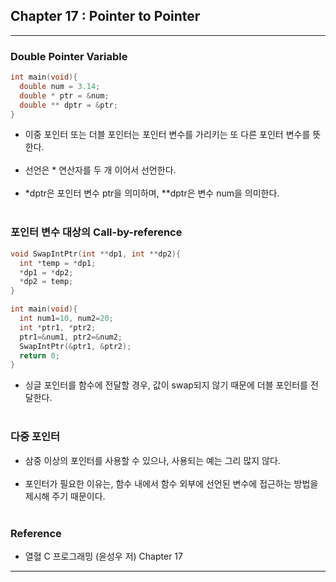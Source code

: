 Chapter 17 : Pointer to Pointer
-------------------------------

---

### Double Pointer Variable<br>

```c
int main(void){
  double num = 3.14;
  double * ptr = &num;
  double ** dptr = &ptr;
}
```

-	이중 포인터 또는 더블 포인터는 포인터 변수를 가리키는 또 다른 포인터 변수를 뜻한다.<br><br>
-	선언은 * 연산자를 두 개 이어서 선언한다.<br><br>
-	\*dptr은 포인터 변수 ptr을 의미하며, \**dptr은 변수 num을 의미한다.<br><br>

### 포인터 변수 대상의 Call-by-reference<br>

```c
void SwapIntPtr(int **dp1, int **dp2){
  int *temp = *dp1;
  *dp1 = *dp2;
  *dp2 = temp;
}

int main(void){
  int num1=10, num2=20;
  int *ptr1, *ptr2;
  ptr1=&num1, ptr2=&num2;
  SwapIntPtr(&ptr1, &ptr2);
  return 0;
}
```

-	싱글 포인터를 함수에 전달할 경우, 값이 swap되지 않기 때문에 더블 포인터를 전달한다.<br><br>

### 다중 포인터<br>

-	삼중 이상의 포인터를 사용할 수 있으나, 사용되는 예는 그리 많지 않다.<br><br>
-	포인터가 필요한 이유는, 함수 내에서 함수 외부에 선언된 변수에 접근하는 방법을 제시해 주기 때문이다.<br><br>

### Reference<br>

-	열혈 C 프로그래밍 (윤성우 저) Chapter 17

---
